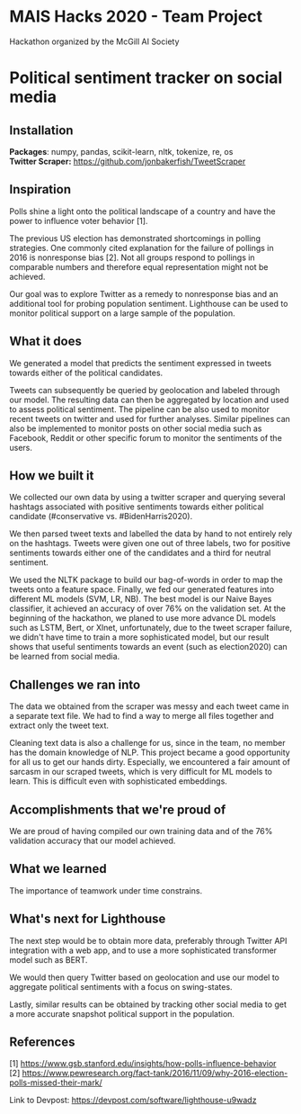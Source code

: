 # MAIS Hacks 2020 - Team Project
Hackathon organized by the McGill AI Society

# Political sentiment tracker on social media

## Installation
**Packages**: numpy, pandas, scikit-learn, nltk, tokenize, re, os   
**Twitter Scraper:** https://github.com/jonbakerfish/TweetScraper

## Inspiration
Polls shine a light onto the political landscape of a country and have the power to influence voter behavior [1]. 

The previous US election has demonstrated shortcomings in polling strategies. One commonly cited explanation for the failure of pollings in 2016 is nonresponse bias [2]. Not all groups respond to pollings in comparable numbers and therefore equal representation might not be achieved.

Our goal was to explore Twitter as a remedy to nonresponse bias and an additional tool for probing population sentiment. Lighthouse can be used to monitor political support on a large sample of the population.  

## What it does
We generated a model that predicts the sentiment expressed in tweets towards either of the political candidates. 

Tweets can subsequently be queried by geolocation and labeled through our model. The resulting data can then be aggregated by location and used to assess political sentiment. The pipeline can be also used to monitor recent tweets on twitter and used for further analyses. Similar pipelines can also be implemented to monitor posts on other social media such as Facebook, Reddit or other specific forum to monitor the sentiments of the users.

## How we built it
We collected our own data by using a twitter scraper and querying several hashtags associated with positive sentiments towards either political candidate (#conservative vs. #BidenHarris2020). 

We then parsed tweet texts and labelled the data by hand to not entirely rely on the hashtags. Tweets were given one out of three labels, two for positive sentiments towards either one of the candidates and a third for neutral sentiment.

We used the NLTK package to build our bag-of-words in order to map the tweets onto a feature space. Finally, we fed our generated features into different ML models (SVM, LR, NB). The best model is our Naive Bayes classifier, it achieved an accuracy of over 76% on the validation set. At the beginning of the hackathon, we planed to use more advance DL models such as LSTM, Bert, or Xlnet, unfortunately, due to the tweet scraper failure, we didn't have time to train a more sophisticated model, but our result shows that useful sentiments towards an event (such as election2020) can be learned from social media.
  
## Challenges we ran into
The data we obtained from the scraper was messy and each tweet came in a separate text file. We had to find a way to merge all files together and extract only the tweet text.

Cleaning text data is also a challenge for us, since in the team, no member has the domain knowledge of NLP. This project became a good opportunity for all us to get our hands dirty. Especially, we encountered a fair amount of sarcasm in our scraped tweets, which is very difficult for ML models to learn. This is difficult even with sophisticated embeddings.

## Accomplishments that we're proud of
We are proud of having compiled our own training data and of the 76% validation accuracy that our model achieved.

## What we learned
The importance of teamwork under time constrains.

## What's next for Lighthouse
The next step would be to obtain more data, preferably through Twitter API integration with a web app, and to use a more sophisticated transformer model such as BERT. 

We would then query Twitter based on geolocation and use our model to aggregate political sentiments with a focus on swing-states.

Lastly, similar results can be obtained by tracking other social media to get a more accurate snapshot political support in the population.

## References
[1] https://www.gsb.stanford.edu/insights/how-polls-influence-behavior  
[2] https://www.pewresearch.org/fact-tank/2016/11/09/why-2016-election-polls-missed-their-mark/  

Link to Devpost: https://devpost.com/software/lighthouse-u9wadz
